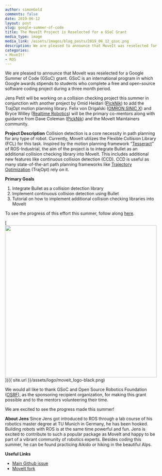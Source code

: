 ```yaml
---
author: simonGold
comments: false
date: 2019-06-12
layout: post
slug: google-summer-of-code
title: The MoveIt Project is Reselected for a GSoC Grant
media_type: image
media_link: /assets/images/blog_posts/2019_06_12_gsoc.png
description: We are pleased to announce that MoveIt was reselected for a Google Summer of Code (GSoC) grant.
categories:
- MoveIt!
- ROS
---
```


We are pleased to announce that MoveIt was reselected for a Google Summer of Code (GSoC) grant. GSoC is an international program in which Google
awards stipends to students who complete a free and open-source software coding project during a three month period.

Jens Petit will be working on a collision checking project this summer in conjunction with another project by Omid Heidari ([PickNik](https://picknik.ai/))
to add the TrajOpt motion planning library.  Felix von Drigalski ([OMRON SINIC X](https://www.omron.com/sinicx/)) and Bryce Willey
([Realtime Robotics](https://rtr.ai/)) will be the primary co-mentors along with guidance from Dave Coleman ([PickNik](https://picknik.ai/)) and the
MoveIt Maintainers community.

**Project Description**
Collision detection is a core necessity in path planning for any type of robot. Currently, MoveIt utilizes the Flexible Collision Library (FCL) for this
task. Inspired by the motion planning framework “[Tesseract](https://rosindustrial.org/news/2018/7/5/optimization-motion-planning-with-tesseract-and-trajopt-for-industrial-applications)”
of ROS-Industrial, the aim of the project is to integrate Bullet as an additional collision checking library into MoveIt. This includes additional
new features like continuous collision detection (CCD). CCD is useful as many state-of-the-art path planning frameworks like
[Trajectory Optimization](http://rll.berkeley.edu/trajopt/doc/sphinx_build/html/) (TrajOpt) rely on it.

**Primary Goals**
1. Integrate Bullet as a collision detection library
2. Implement continuous collision detection using Bullet
3. Tutorial on how to implement additional collision checking libraries into MoveIt

To see the progress of this effort this summer, follow along [here](https://github.com/ros-planning/moveit/issues/1427).

[<img src="{{  site.url }}/assets/logo/moveit_logo-black.png" width="500" style="margin-right:20px"/>]({{ site.url }}/assets/logo/moveit_logo-black.png)

We would all like to thank GSoC and Open Source Robotics Foundation ([OSRF](https://www.osrfoundation.org/)), as the sponsoring recipient organization,
for making this grant possible and to the mentors volunteering their time.

We are excited to see the progress made this summer!

**About Jens**
Since Jens got introduced to ROS through a lab course of his robotics master degree at TU Munich in Germany, he has been hooked. Building robots with ROS
is at the same time powerful and fun. Jens is excited to contribute to such a popular package as MoveIt and happy to be part of a vibrant community of
robotics experts. Besides coding this summer, he can be found  practicing Aikido or hiking in the beautiful Alps.

**Useful Links**
* [Main Github issue](https://github.com/ros-planning/moveit/issues/1427)
* [MoveIt fork](https://github.com/j-petit/moveit)
